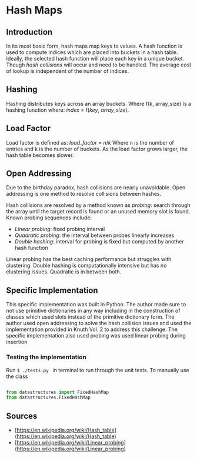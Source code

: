 # Hash Maps
## Introduction
In its most basic form, hash maps map keys to values. A hash function is used to compute indices which are placed into buckets in a hash table.
Ideally, the selected hash function will place each key in a unique bucket. Though *hash collisions* will occur and need to be handled. The average cost of lookup is independent of the number of indices.

## Hashing
Hashing distributes keys across an array buckets. Where f(k, array_size) is a hashing function where:
_index_ = f(_key_, _array_size_).

## Load Factor
Load factor is defined as:
_load_factor_ = _n_/_k_
Where n is the number of entries and k is the number of buckets. As the load factor grows larger, the hash table becomes slower.

## Open Addressing
Due to the birthday paradox, hash collisions are nearly unavoidable. Open addressing is one method to resolve collisions between hashes.

Hash collisions are resolved by a method known as *probing*: search through the array until the target record is found or an unused memory slot is found. Known probing sequences include:
* *Linear probing*: fixed probing interval
* *Quadratic probing*: the interval between probes linearly increases
* *Double hashing*: interval for probing is fixed but computed by another hash function

Linear probing has the best caching performance but struggles with clustering. Double hashing is computationally intensive but has no clustering issues. Quadratic is in between both.

## Specific Implementation
This specific implementation was built in Python. The author made sure to not use primitive dictionaries in any way including in the construction of classes which used slots instead of the primitive dictionary form. The author used open addressing to solve the hash collision issues and used the implementation provided in Knuth Vol. 2 to address this challenge. The specific implementation also used probing was used linear probing during insertion

### Testing the implementation
Run `$ ./tests.py ` in terminal to run through the unit tests. To manually use the class

```python

from datastructures import FixedHashMap
from datastructures.FixedHashMap
```

## Sources
* [https://en.wikipedia.org/wiki/Hash_table](https://en.wikipedia.org/wiki/Hash_table)
* [https://en.wikipedia.org/wiki/Linear_probing](https://en.wikipedia.org/wiki/Linear_probing)
